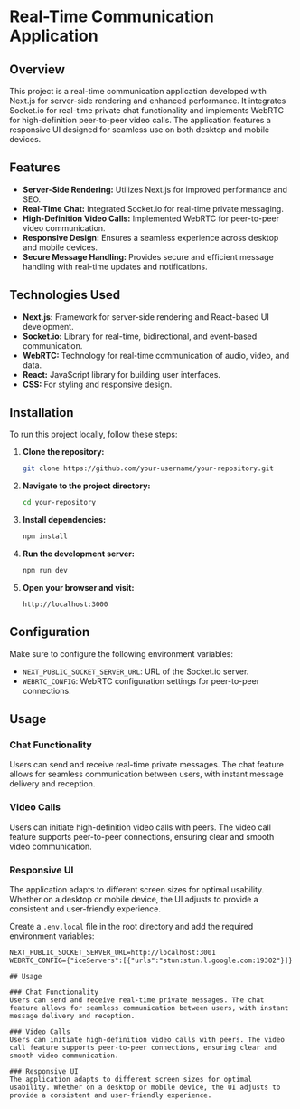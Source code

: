 # Real-Time Communication Application

## Overview

This project is a real-time communication application developed with Next.js for server-side rendering and enhanced performance. It integrates Socket.io for real-time private chat functionality and implements WebRTC for high-definition peer-to-peer video calls. The application features a responsive UI designed for seamless use on both desktop and mobile devices. 

## Features

- **Server-Side Rendering:** Utilizes Next.js for improved performance and SEO.
- **Real-Time Chat:** Integrated Socket.io for real-time private messaging.
- **High-Definition Video Calls:** Implemented WebRTC for peer-to-peer video communication.
- **Responsive Design:** Ensures a seamless experience across desktop and mobile devices.
- **Secure Message Handling:** Provides secure and efficient message handling with real-time updates and notifications.

## Technologies Used

- **Next.js:** Framework for server-side rendering and React-based UI development.
- **Socket.io:** Library for real-time, bidirectional, and event-based communication.
- **WebRTC:** Technology for real-time communication of audio, video, and data.
- **React:** JavaScript library for building user interfaces.
- **CSS:** For styling and responsive design.

## Installation

To run this project locally, follow these steps:

1. **Clone the repository:**

    ```bash
    git clone https://github.com/your-username/your-repository.git
    ```

2. **Navigate to the project directory:**

    ```bash
    cd your-repository
    ```

3. **Install dependencies:**

    ```bash
    npm install
    ```

4. **Run the development server:**

    ```bash
    npm run dev
    ```

5. **Open your browser and visit:**

    ```
    http://localhost:3000
    ```

## Configuration

Make sure to configure the following environment variables:

- `NEXT_PUBLIC_SOCKET_SERVER_URL`: URL of the Socket.io server.
- `WEBRTC_CONFIG`: WebRTC configuration settings for peer-to-peer connections.

## Usage

### Chat Functionality
Users can send and receive real-time private messages. The chat feature allows for seamless communication between users, with instant message delivery and reception.

### Video Calls
Users can initiate high-definition video calls with peers. The video call feature supports peer-to-peer connections, ensuring clear and smooth video communication.

### Responsive UI
The application adapts to different screen sizes for optimal usability. Whether on a desktop or mobile device, the UI adjusts to provide a consistent and user-friendly experience.


Create a `.env.local` file in the root directory and add the required environment variables:

```env
NEXT_PUBLIC_SOCKET_SERVER_URL=http://localhost:3001
WEBRTC_CONFIG={"iceServers":[{"urls":"stun:stun.l.google.com:19302"}]}

## Usage

### Chat Functionality
Users can send and receive real-time private messages. The chat feature allows for seamless communication between users, with instant message delivery and reception.

### Video Calls
Users can initiate high-definition video calls with peers. The video call feature supports peer-to-peer connections, ensuring clear and smooth video communication.

### Responsive UI
The application adapts to different screen sizes for optimal usability. Whether on a desktop or mobile device, the UI adjusts to provide a consistent and user-friendly experience.

